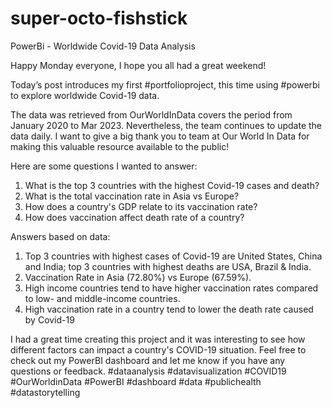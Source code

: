 # super-octo-fishstick
PowerBi - Worldwide Covid-19 Data Analysis

Happy Monday everyone, I hope you all had a great weekend!
 
Today’s post introduces my first #portfolioproject, this time using #powerbi to explore worldwide Covid-19 data. 

The data was retrieved from OurWorldInData covers the period from January 2020 to Mar 2023. Nevertheless, the team continues to update the data daily. I want to give a big thank you to team at Our World In Data for making this valuable resource available to the public! 

Here are some questions I wanted to answer: 
1.	What is the top 3 countries with the highest Covid-19 cases and death?
2.	What is the total vaccination rate in Asia vs Europe?
3.	How does a country's GDP relate to its vaccination rate?
4.	How does vaccination affect death rate of a country?


Answers based on data: 
1.	Top 3 countries with highest cases of Covid-19 are United States, China and India; top 3 countries with highest deaths are USA, Brazil & India.
2.	Vaccination Rate in Asia (72.80%) vs Europe (67.59%).
3.	High income countries tend to have higher vaccination rates compared to low- and middle-income countries. 
4.	High vaccination rate in a country tend to lower the death rate caused by Covid-19 


I had a great time creating this project and it was interesting to see how different factors can impact a country's COVID-19 situation.
Feel free to check out my PowerBI dashboard and let me know if you have any questions or feedback.
#dataanalysis #datavisualization #COVID19 #OurWorldinData #PowerBI #dashboard #data #publichealth #datastorytelling

